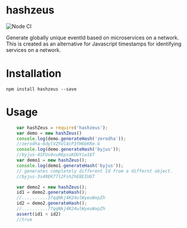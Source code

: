 # hashzeus

![Node CI](https://github.com/Jithinqw/hashzeus/workflows/Node%20CI/badge.svg?branch=main)

Generate globally unique eventId based on microservices on a network. This is created as an alternative for Javascript timestamps for identifying services on a network.


# Installation

```npm install hashzeus --save```

# Usage

```javascript
    var hashZeus = require('hashzeus');
    var demo = new hashZeus()
    console.log(demo.generateHash('zerodha'));
    //zerodha-6dylVZFUl4cP3fH6bKRe.G
    console.log(demo.generateHash('byjus'));
    //byjus-4SFUv0vu06psuKOUYiw18T
    var demo1 = new hashZeus();
    console.log(demo1.generateHash('byjus')); 
    // generates completely different Id from a differnt object.
    //byjus-3s4REK77l2Fsh2hE8EIUGT

    var demo2 = new hashZeus();
    id1 = demo2.generateHash();
    //..........37qqNkj4K24ulWyeuWxpZh
    id2 = demo2.generateHash();
    //..........77qqNkj4K24ulWyeuWxpZh
    assert(id1 < id2)
    //true
```